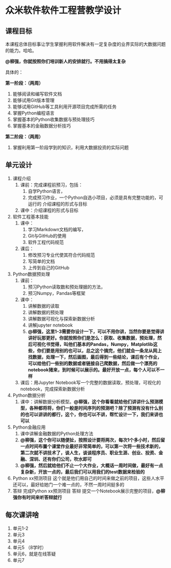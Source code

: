 # 众米软件软件工程营教学设计

<!-- keywords:key1;key2; -->  
<!-- description:this is a description -->  
<!-- coverimage:![cover](cover.jpg) -->

## 课程目标

本课程总体目标事让学生掌握利用软件解决有一定复杂度的业界实际的大数据问题的能力。哈哈。

**@柳强，你就按照你们培训新人的安排就行。不用搞得太复杂**

具体的：

**第一阶段：（两周）**

1.	能够阅读和编写软件文档
2.	能够试用Git版本管理
3.	能够试用GitHub等工具利用开源项目完成所需的任务
4.	掌握Python编程语言
5.	掌握基本的Python收集数据与预处理技巧
6.	掌握基本的金融数据分析技巧

**第二阶段：（两周）**
1.	掌握利用第一阶段学到的知识，利用大数据投资的实际问题

## 单元设计

1. 课程介绍
   1. 课前：完成课程前预习，包括：
      1. 自学Python语言，	
      2. 完成预习作业，一个Python自选小项目，必须是具有完整功能的，可运行的	介绍课程的形式与目标
   2. 课中：介绍课程的形式与目标
2. 软件工程基本技能
   1. 课中：
      1. 学习Markdown文档的编写，
      2. Git与GitHub的使用
      3. 软件工程代码规范
   2. 课后：
      1. 修改预习专业代使其符合代码规范
      2. 写简单的文档
      3. 上传到自己的GitHub
3. Python数据预处理
   1. 课前：
      1. 预习Python读取数和预处理据的方法，
      2. 预习Numpy，Pandas等框架
   2. 课中：
      1. 讲解数据的读取
      2. 讲解数据的预处理
      3. 讲解数据可视化与探索新数据分析
      4. 讲解jupyter notebook	
      5. **@柳强，这里1-3需要你设计一下，可以不用你讲，当然你要是觉得讲讲好玩那更好。你就按照你们是怎么：获取、收集数据，预处理，然后可视化书觉得，叫他们基本的Pandas，Numpy，Matplotlib这些，你们要是用别的也可以，总之这个搞完，他们就会一条龙从网上找数据，处理一下，然后画图，最后得到一些结论，课后有个作业，可以给他们一些别的数据或者链接自己爬数据，然后做一个漂亮的notebook猪来，到时候可以展示的。最好开放一点，每个人可以不一样**
   3. 课后：用Jupyter Notebook写一个完整的数据读取，预处理，可视化的notebook，完成探索新数据分析
4. Python数据分析
   1. 课中：讲解数据分析模型。**@柳强，这个你看看就给他们讲讲什么预测模型，各种都将将，你们一般是时间序列的预测吧？除了预测有没有什么别的也可以讲讲的都行，这个，你也可以不讲，帮忙设计一下，我们来讲也可以**
5. Python金融应用
   1. 课中讲解金融数据的Python处理方法 
   2. **@柳强，这个你可以随便扯，按照设计要将两次，每次1个多小时，然后留一点时间布置个课堂作业最好非常简单的，可以第一次将一些技术新的，第二次就不讲技术了，谈人生，谈谈程序员、职业生涯、创业、投资、金融、深圳、还有你们公司，吹水即可**
   4. **@柳强，然后就给他们不止一个大作业，大概话一周时间做，最好有一点复杂新，开放一点的，最后我们可以用我们的test数据来检验的**
6. Python xx预测项目
	这个就是他们用自己的时间来做之前的项目，这些人水平还可以，最好给她门一个难一点的，不然一周时间挺多的
7. 答辩	完成Python xx预测项目	答辩	提交一个Notebook展示完整的项目，**@柳强你有时间来听答辩就行**


## 每次课讲啥

1. 单元1-2
2. 单元3
3. 单元4
4. 单元5 （8学时）
5. 单元6，就是在线答疑
6. 单元7